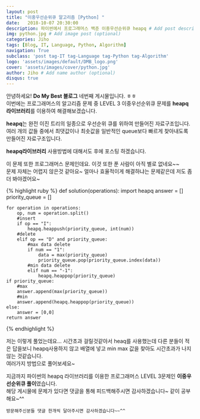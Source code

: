 ```yaml
---
layout: post
title: "이중우선순위큐 알고리즘 [Python] "
date:   2018-10-07 20:30:00
description: 파이썬에서 프로그래머스 백준 이중우선순위큐 heapq # Add post description (optional)
img: python.jpg # Add image post (optional)
categories: Jiho
tags: [Blog, IT, Language, Python, Algorithm]
navigation: True
subclass: 'post tag-IT tag-Language tag-Python tag-Algorithm'
logo: 'assets/images/default/DMB_logo.png'
cover: 'assets/images/cover/python.jpg'
author: Jiho # Add name author (optional)
disqus: true
---
```

안녕하세요! **Do My Best 블로그** 네번째 게시물입니다. ㅎㅎ  
이번에는 프로그래머스의 알고리즘 문제 중 LEVEL 3 이중우선순위큐 문제를 **heapq 라이브러리**를 이용하여 해결해보겠습니다. 

**heapq**는 
완전 이진 트리의 일종으로 우선순위 큐를 위하여 만들어진 자료구조입니다.  
여러 개의 값들 중에서 최댓값이나 최솟값을 일반적인 queue보다 빠르게 찾아내도록 만들어진 자료구조입니다.

**heapq라이브러리** 사용방법에 대해서도 후에 포스팅 하겠습니다.

이 문제 또한 프로그래머스 문제인데요. 이것 또한 푼 사람이 아직 별로 없네요~~  
문제 자체는 어렵지 않은것 같아요~ 얼마나 효율적이게 해결하냐는 문제같은데 저도 좀 더 봐야겠어요~

{% highlight ruby %}
def solution(operations):
    import heapq
    answer = []
    priority_queue = []
    
    for operation in operations:
        op, num = operation.split()
        #insert
        if op == "I":
            heapq.heappush(priority_queue, int(num))
        #delete 
        elif op == "D" and priority_queue:
            #max data delete
            if num == "1":
                data = max(priority_queue)
                priority_queue.pop(priority_queue.index(data))
            #min data delete
            elif num == "-1":
                heapq.heappop(priority_queue)
    if priority_queue:
        #max
        answer.append(max(priority_queue))
        #min
        answer.append(heapq.heappop(priority_queue))
    else:
        answer = [0,0]
    return answer
{% endhighlight %}

저는 이렇게 풀었는데요... 시간초과 걸릴것같아서 heaq를 사용했는데 
다른 분들이 적은 답을보니 heapq사용하지 않고 배열에 넣고 min max 값을 찾아도 시간초과가 
나지 않는 것같습니다.  
여러가지 방법으로 풀어보세요~

지금까지 파이썬의 heapq 라이브러리를 이용한 프로그래머스 LEVEL 3문제인 **이중우선순위큐  풀이**였습니다.   
해당 게시물에 문제가 있다면 댓글을 통해 피드백해주시면 감사하겠습니다~ 같이 공부해요~^^

`방문해주신분들 댓글 한개씩 달아주시면 감사하겠습니다~~^^`